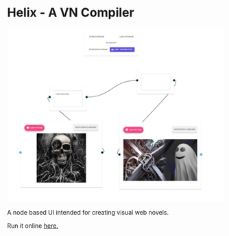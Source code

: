 ﻿# Helix - A VN Compiler

![](screenie.jpg)

A node based UI intended for creating visual web novels.

Run it online [here.](https://agreeable-pond-038089503.3.azurestaticapps.net)